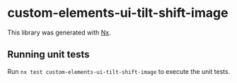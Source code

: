 # custom-elements-ui-tilt-shift-image

This library was generated with [Nx](https://nx.dev).

## Running unit tests

Run `nx test custom-elements-ui-tilt-shift-image` to execute the unit tests.
